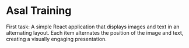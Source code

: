 # Asal Training
First task: A simple React application that displays images and text in an alternating layout. Each item alternates the position of the image and text, creating a visually engaging presentation.
